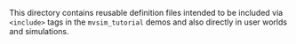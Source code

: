 This directory contains reusable definition files intended to be included via `<include>` tags
in the `mvsim_tutorial` demos and also directly in user worlds and simulations.
